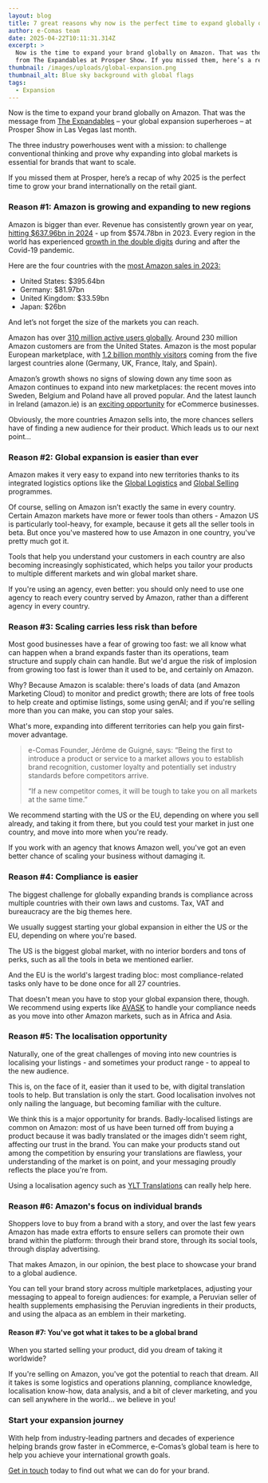 ```yaml
---
layout: blog
title: 7 great reasons why now is the perfect time to expand globally on Amazon
author: e-Comas team
date: 2025-04-22T10:11:31.314Z
excerpt: >
  Now is the time to expand your brand globally on Amazon. That was the message
  from The Expandables at Prosper Show. If you missed them, here’s a recap! 
thumbnail: /images/uploads/global-expansion.png
thumbnail_alt: Blue sky background with global flags
tags:
  - Expansion
---
```

<!--StartFragment-->

Now is the time to expand your brand globally on Amazon. That was the message from [The Expandables](https://e-comas.com/2025/02/19/the-expandables-unite-at-prosper-meet-your-global-expansion-superheroes.html) – your global expansion superheroes – at Prosper Show in Las Vegas last month.

The three industry powerhouses went with a mission: to challenge conventional thinking and prove why expanding into global markets is essential for brands that want to scale.

If you missed them at Prosper, here’s a recap of why 2025 is the perfect time to grow your brand internationally on the retail giant. 

### Reason #1: Amazon is growing and expanding to new regions

Amazon is bigger than ever. Revenue has consistently grown year on year, [hitting $637.96bn in 2024](https://www.statista.com/statistics/266282/annual-net-revenue-of-amazoncom/) - up from $574.78bn in 2023. Every region in the world has experienced [growth in the double digits](https://worldpopulationreview.com/country-rankings/amazon-revenue-by-country) during and after the Covid-19 pandemic.

Here are the four countries with the [most Amazon sales in 2023:](https://www.blankspace.eu/blog-posts-en/amazon-marketplaces-worldwide)

* United States: $395.64bn 
* Germany: $81.97bn 
* United Kingdom: $33.59bn
* Japan: $26bn

And let’s not forget the size of the markets you can reach. 

Amazon has over [310 million active users globally](https://www.yaguara.co/amazon-statistics/). Around 230 million Amazon customers are from the United States. Amazon is the most popular European marketplace, with [1.2 billion monthly visitors](https://www.channelengine.com/en/blog/top-european-online-marketplaces#:~:text=%231:%20Amazon,more%20about%20selling%20on%20Amazon.) coming from the five largest countries alone (Germany, UK, France, Italy, and Spain).

Amazon’s growth shows no signs of slowing down any time soon as Amazon continues to expand into new marketplaces: the recent moves into Sweden, Belgium and Poland have all proved popular. And the latest launch in Ireland (amazon.ie) is an [exciting opportunity](https://avask.com/amazon-is-expanding-to-ireland/#:~:text=within%20the%20EU.-,The%20top%205%20benefits%20of%20the%20Amazon%20launch%20in%20Ireland,businesses%20to%20reach%20Irish%20customers.) for eCommerce businesses.

Obviously, the more countries Amazon sells into, the more chances sellers have of finding a new audience for their product. Which leads us to our next point…

### Reason #2: Global expansion is easier than ever

Amazon makes it very easy to expand into new territories thanks to its integrated logistics options like the [Global Logistics](https://sell.amazon.co.uk/amazon-global-logistics) and [Global Selling](https://sell.amazon.com/global-selling) programmes.

Of course, selling on Amazon isn’t exactly the same in every country. Certain Amazon markets have more or fewer tools than others - Amazon US is particularly tool-heavy, for example, because it gets all the seller tools in beta. But once you've mastered how to use Amazon in one country, you've pretty much got it. 

Tools that help you understand your customers in each country are also becoming increasingly sophisticated, which helps you tailor your products to multiple different markets and win global market share.

If you're using an agency, even better: you should only need to use one agency to reach every country served by Amazon, rather than a different agency in every country.

### Reason #3: Scaling carries less risk than before

Most good businesses have a fear of growing too fast: we all know what can happen when a brand expands faster than its operations, team structure and supply chain can handle. But we'd argue the risk of implosion from growing too fast is lower than it used to be, and certainly on Amazon. 

Why? Because Amazon is scalable: there's loads of data (and Amazon Marketing Cloud) to monitor and predict growth; there are lots of free tools to help create and optimise listings, some using genAI; and if you're selling more than you can make, you can stop your sales. 

What's more, expanding into different territories can help you gain first-mover advantage.

> e-Comas Founder, Jérôme de Guigné, says: “Being the first to introduce a product or service to a market allows you to establish brand recognition, customer loyalty and potentially set industry standards before competitors arrive.
>
> “If a new competitor comes, it will be tough to take you on all markets at the same time.”

We recommend starting with the US or the EU, depending on where you sell already, and taking it from there, but you could test your market in just one country, and move into more when you're ready. 

If you work with an agency that knows Amazon well, you've got an even better chance of scaling your business without damaging it.  

### Reason #4: Compliance is easier 

The biggest challenge for globally expanding brands is compliance across multiple countries with their own laws and customs. Tax, VAT and bureaucracy are the big themes here. 

We usually suggest starting your global expansion in either the US or the EU, depending on where you're based.

The US is the biggest global market, with no interior borders and tons of perks, such as all the tools in beta we mentioned earlier. 

And the EU is the world's largest trading bloc: most compliance-related tasks only have to be done once for all 27 countries. 

That doesn't mean you have to stop your global expansion there, though. We recommend using experts like [AVASK](https://avask.com/) to handle your compliance needs as you move into other Amazon markets, such as in Africa and Asia. 

### Reason #5: The localisation opportunity 

Naturally, one of the great challenges of moving into new countries is localising your listings - and sometimes your product range - to appeal to the new audience.

This is, on the face of it, easier than it used to be, with digital translation tools to help. But translation is only the start. Good localisation involves not only nailing the language, but becoming familiar with the culture. 

We think this is a major opportunity for brands. Badly-localised listings are common on Amazon: most of us have been turned off from buying a product because it was badly translated or the images didn't seem right, affecting our trust in the brand. You can make your products stand out among the competition by ensuring your translations are flawless, your understanding of the market is on point, and your messaging proudly reflects the place you're from.

Using a localisation agency such as [YLT Translations](https://ylt-translations.com/) can really help here. 

### Reason #6: Amazon's focus on individual brands

Shoppers love to buy from a brand with a story, and over the last few years Amazon has made extra efforts to ensure sellers can promote their own brand within the platform: through their brand store, through its social tools, through display advertising. 

That makes Amazon, in our opinion, the best place to showcase your brand to a global audience. 

You can tell your brand story across multiple marketplaces, adjusting your messaging to appeal to foreign audiences: for example, a Peruvian seller of health supplements emphasising the Peruvian ingredients in their products, and using the alpaca as an emblem in their marketing. 

#### Reason #7: You've got what it takes to be a global brand

When you started selling your product, did you dream of taking it worldwide?

If you're selling on Amazon, you've got the potential to reach that dream. All it takes is some logistics and operations planning, compliance knowledge, localisation know-how, data analysis, and a bit of clever marketing, and you can sell anywhere in the world… we believe in you!

### Start your expansion journey 

With help from industry-leading partners and decades of experience helping brands grow faster in eCommerce, e-Comas’s global team is here to help you achieve your international growth goals. 

[Get in touch](https://e-comas.com/contact.html) today to find out what we can do for your brand.

<!--EndFragment-->